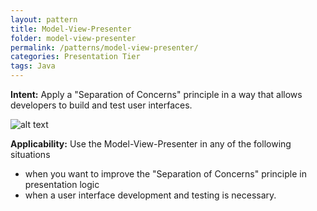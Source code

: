 ```yaml
---
layout: pattern
title: Model-View-Presenter
folder: model-view-presenter
permalink: /patterns/model-view-presenter/
categories: Presentation Tier
tags: Java
---
```


**Intent:** Apply a "Separation of Concerns" principle in a way that allows
developers to build and test user interfaces.

![alt text](./etc/model-view-presenter_1.png "Model-View-Presenter")

**Applicability:** Use the Model-View-Presenter in any of the following
situations

* when you want to improve the "Separation of Concerns" principle in presentation logic
* when a user interface development and testing is necessary.
